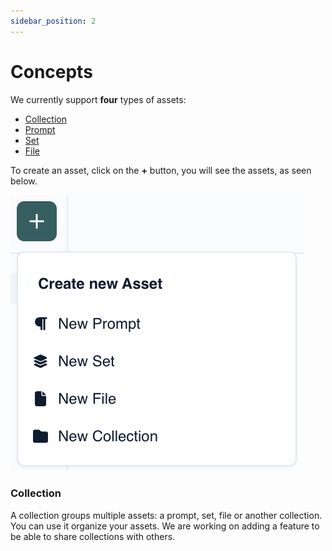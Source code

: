```yaml
---
sidebar_position: 2
---
```


# Concepts

We currently support **four** types of assets:

- [Collection](#collection)
- [Prompt](/concepts/Prompts)
- [Set](/concepts/sets)
- [File](/concepts/Files)

To create an asset, click on the **+** button, you will see the assets, as seen below.

![create_asset.png](../images/screenshots/create_asset.png)

### Collection

A collection groups multiple assets: a prompt, set, file or another collection. You can use it organize your assets. We are working on adding a feature to be able to share collections with others.
